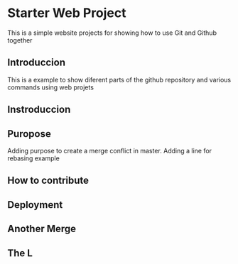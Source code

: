 # Starter Web Project 


This is a simple website projects for showing how to use Git and Github together 

## Introduccion

This is a example to show diferent parts of the github repository and various commands using web projets 

## Instroduccion

## Puropose

Adding purpose to create a merge conflict in master. Adding a line for rebasing example

## How to contribute

## Deployment

## Another Merge 

## The L



